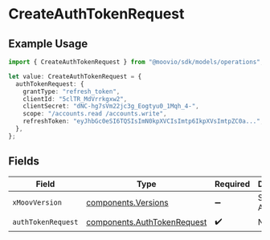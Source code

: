 # CreateAuthTokenRequest

## Example Usage

```typescript
import { CreateAuthTokenRequest } from "@moovio/sdk/models/operations";

let value: CreateAuthTokenRequest = {
  authTokenRequest: {
    grantType: "refresh_token",
    clientId: "5clTR_MdVrrkgxw2",
    clientSecret: "dNC-hg7sVm22jc3g_Eogtyu0_1Mqh_4-",
    scope: "/accounts.read /accounts.write",
    refreshToken: "eyJhbGc0eSI6TQSIsImN0kpXVCIsImtp6IkpXVsImtpZC0a...",
  },
};
```

## Fields

| Field                                                                      | Type                                                                       | Required                                                                   | Description                                                                |
| -------------------------------------------------------------------------- | -------------------------------------------------------------------------- | -------------------------------------------------------------------------- | -------------------------------------------------------------------------- |
| `xMoovVersion`                                                             | [components.Versions](../../models/components/versions.md)                 | :heavy_minus_sign:                                                         | Specify an API version.                                                    |
| `authTokenRequest`                                                         | [components.AuthTokenRequest](../../models/components/authtokenrequest.md) | :heavy_check_mark:                                                         | N/A                                                                        |